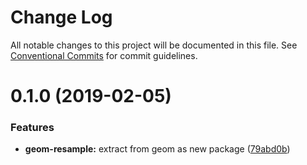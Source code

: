 # Change Log

All notable changes to this project will be documented in this file.
See [Conventional Commits](https://conventionalcommits.org) for commit guidelines.



# 0.1.0 (2019-02-05)


### Features

* **geom-resample:** extract from geom as new package ([79abd0b](https://github.com/thi-ng/umbrella/commit/79abd0b))
